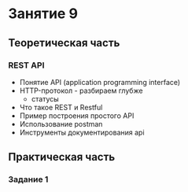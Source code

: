 # Занятие 9

## Теоретическая часть

### REST API
 - Понятие API (application programming interface)  
 - HTTP-протокол - разбираем глубже
   - статусы  
 - Что такое REST и Restful  
 - Пример построения простого API  
 - Использование postman  
 - Инструменты документирования api  


## Практическая часть

### Задание 1
